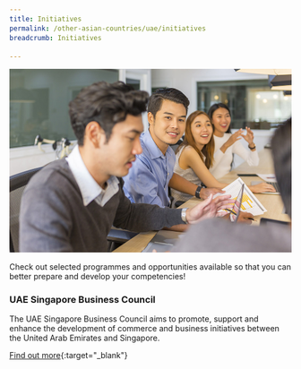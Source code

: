 ```yaml
---
title: Initiatives
permalink: /other-asian-countries/uae/initiatives
breadcrumb: Initiatives

---
```



![banner-asean-go-for-professionals](\images\asean-professionals\For-young-professionals-new.jpg)

Check out selected programmes and opportunities available so that you can better prepare and develop your competencies!

### **UAE Singapore Business Council**

The UAE Singapore Business Council aims to promote, support and enhance the development of commerce and business initiatives between the United Arab Emirates and Singapore.

[Find out more](https://www.uaesbc.com/){:target="_blank"}